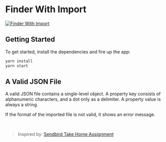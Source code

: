 # Finder With Import

[![Finder With Import](https://user-images.githubusercontent.com/33558333/126271376-250c2fa7-c4e1-47f0-852b-efd24ff0956e.png)](https://youtu.be/vrH47zQR1kk)

## Getting Started

To get started, install the dependencies and fire up the app:

```bash
yarn install
yarn start
```

## A Valid JSON File

A valid JSON file contains a single-level object. A property key consists of alphanumeric characters, and a dot only as a delimiter. A property value is always a string.

If the format of the imported file is not valid, it shows an error message.

&nbsp;

> Inspired by: [Sendbird Take Home Assignment](https://www.notion.so/withsendbird/Sendbird-Take-Home-Assignment-L10N-String-Explorer-65951ee9cac14b1cba5236699256c719)
